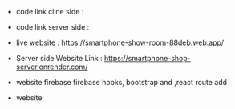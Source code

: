* code link cline side : 
* code link server side : 

* live website : https://smartphone-show-room-88deb.web.app/

* Server side Website Link : https://smartphone-shop-server.onrender.com/


* website firebase firebase hooks, bootstrap and ,react route add
* website 


 